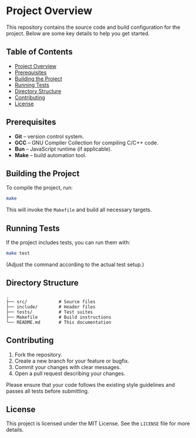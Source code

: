 # Project Overview

This repository contains the source code and build configuration for the project. Below are some key details to help you get started.

## Table of Contents

- [Project Overview](#project-overview)
- [Prerequisites](#prerequisites)
- [Building the Project](#building-the-project)
- [Running Tests](#running-tests)
- [Directory Structure](#directory-structure)
- [Contributing](#contributing)
- [License](#license)

## Prerequisites

- **Git** – version control system.
- **GCC** – GNU Compiler Collection for compiling C/C++ code.
- **Bun** – JavaScript runtime (if applicable).
- **Make** – build automation tool.

## Building the Project

To compile the project, run:

```sh
make
```

This will invoke the `Makefile` and build all necessary targets.

## Running Tests

If the project includes tests, you can run them with:

```sh
make test
```

(Adjust the command according to the actual test setup.)

## Directory Structure

```
.
├── src/            # Source files
├── include/        # Header files
├── tests/          # Test suites
├── Makefile        # Build instructions
└── README.md       # This documentation
```

## Contributing

1. Fork the repository.
2. Create a new branch for your feature or bugfix.
3. Commit your changes with clear messages.
4. Open a pull request describing your changes.

Please ensure that your code follows the existing style guidelines and passes all tests before submitting.

## License

This project is licensed under the MIT License. See the `LICENSE` file for more details.
